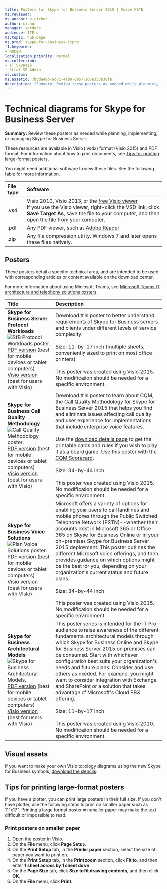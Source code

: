 ```yaml
---
title: Posters for Skype for Business Server 2015 | Voice PSTN
ms.reviewer: 
ms.author: v-cichur
author: cichur
manager: serdars
audience: ITPro
ms.topic: hub-page
ms.prod: skype-for-business-itpro
f1.keywords:
- NOCSH
localization_priority: Normal
ms.collection: 
- IT_Skype16
- Strat_SB_Admin
ms.custom:
ms.assetid: 7b6da49b-ac72-4ab0-8957-166e330b38fa
description: "Summary: Review these posters as needed while planning, implementing, or managing Skype for Business Server."
---
```


# Technical diagrams for Skype for Business Server

**Summary:** Review these posters as needed while planning, implementing, or managing Skype for Business Server.

These resources are available in Visio (.vsdx) format (Visio 2015) and PDF format. For information about how to print documents, see [Tips for printing large-format posters](technical-diagrams.md#tips).

You might need additional software to view these files. See the following table for more information.

|File type|Software|
|:--- |:--- |
|.vsd |Visio 2010, Visio 2013, or the [free Visio viewer](https://go.microsoft.com/fwlink/p/?LinkId=393676) <br/> If you use the Visio viewer, right-click the VSD link, click **Save Target As**, save the file to your computer, and then open the file from your computer. |
|.pdf |Any PDF viewer, such as [Adobe Reader](https://go.microsoft.com/fwlink/p/?LinkId=393675) |
|.zip |Any file compression utility. Windows 7 and later opens these files natively. |

## Posters

These posters detail a specific technical area, and are intended to be used with corresponding articles or content available on the download center.

For more information about using Microsoft Teams, see [Microsoft Teams IT architecture and telephony solutions posters](/MicrosoftTeams/teams-architecture-solutions-posters).

|Title|Description|
|:---|:---|
|**Skype for Business Server Protocol Workloads** <br/>![SfB Protocol Workloads poster.](media/0dccf933-eab3-4793-a8a4-4f6b9b0b4fa0.png)<br/>[PDF version](https://go.microsoft.com/fwlink/p/?LinkId=550989) (best for mobile devices or tablet computers) <br/> [Visio version](https://go.microsoft.com/fwlink/p/?LinkId=550991) (best for users with Visio) |Download this poster to better understand requirements of Skype for Business servers and clients under different levels of service complexity.<br/> <br/> Size: 11-by-17 inch (multiple sheets, conveniently sized to print on most office printers) <br/> <br/> This poster was created using Visio 2015. No modification should be needed for a specific environment. |
|**Skype for Business Call Quality Methodology** <br/> ![Call Quality Methodology poster.](media/69d33707-8dc4-446a-8d72-0a77be59a64a.png)[PDF version](https://go.microsoft.com/fwlink/p/?LinkId=617899) (best for mobile devices or tablet computers) <br/> [Visio version](https://go.microsoft.com/fwlink/p/?LinkId=617900) (best for users with Visio) |Download this poster to learn about CQM, the Call Quality Methodology for Skype for Business Server 2015 that helps you find and eliminate issues affecting call quality and user experience for implementations that include enterprise voice features. <br/> <br/> Use the [download details page](https://go.microsoft.com/fwlink/p/?LinkId=617898) to get the printable cards and rules if you wish to play it as a board game. Use this poster with the [CQM Scorecard](https://go.microsoft.com/fwlink/p/?LinkId=617904). <br/><br/> Size: 34-by-44 inch <br/> <br/> This poster was created using Visio 2015. No modification should be needed for a specific environment. |
|**Skype for Business Voice Solutions** <br/> ![Plan Voice Solutions poster.](media/1d3371f3-d554-4d6b-ac4f-a927bbe50b26.png) <br/> [PDF version](https://go.microsoft.com/fwlink/?linkid=869123) (best for mobile devices or tablet computers) <br/> [Visio version](https://go.microsoft.com/fwlink/?linkid=869124) (best for users with Visio) |Microsoft offers a variety of options for enabling your users to call landlines and mobile phones through the Public Switched Telephone Network (PSTN)--whether their accounts exist in Microsoft 365 or Office 365 on Skype for Business Online or in your on-premises Skype for Business Server 2015 deployment. This poster outlines the different Microsoft voice offerings, and then provides guidance on which options might be the best for you, depending on your organization's current status and future plans. <br/> <br/> Size: 34-by-44 inch <br/><br/> This poster was created using Visio 2015. No modification should be needed for a specific environment. |
|**Skype for Business Architectural Models** <br/> ![Skype for Business Architectural Models.](media/0734153f-af7b-4cf3-b095-96bdd1de3fb0.png) <br/> [PDF version](https://go.microsoft.com/fwlink/?linkid=869125) (best for mobile devices or tablet computers) <br/> [Visio version](https://go.microsoft.com/fwlink/?linkid=869126) (best for users with Visio) |This poster series is intended for the IT Pro audience to raise awareness of the different fundamental architectural models through which Skype for Business Online and Skype for Business Server 2015 on premises can be consumed. Start with whichever configuration best suits your organization's needs and future plans. Consider and use others as needed. For example, you might want to consider integration with Exchange and SharePoint or a solution that takes advantage of Microsoft's Cloud PBX offering. <br/><br/> Size: 11-by-17 inch <br/><br/> This poster was created using Visio 2010. No modification should be needed for a specific environment. |

## Visual assets

If you want to make your own Visio topology diagrams using the new Skype for Business symbols, [download the stencils](https://go.microsoft.com/fwlink/p/?LinkId=550985).

## Tips for printing large-format posters

<a name="tips"> </a>

If you have a plotter, you can print large posters in their full size. If you don't have plotter, use the following steps to print on smaller paper such as 11"x17". Printing a large format poster on smaller paper may make the text difficult or impossible to read.

### Print posters on smaller paper

1. Open the poster in Visio.
2. On the **File** menu, click **Page Setup**.
3. On the **Print Setup** tab, in the **Printer paper** section, select the size of paper you want to print on.
4. On the **Print Setup** tab, in the **Print zoom** section, click **Fit to**, and then enter **1 sheet across by 1 sheet down**.
5. On the **Page Size** tab, click **Size to fit drawing contents**, and then click **OK**.
6. On the **File** menu, click **Print**.
